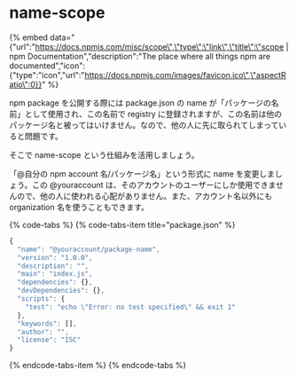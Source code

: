 # name-scope

{% embed data="{\"url\":\"https://docs.npmjs.com/misc/scope\",\"type\":\"link\",\"title\":\"scope \| npm Documentation\",\"description\":\"The place where all things npm are documented\",\"icon\":{\"type\":\"icon\",\"url\":\"https://docs.npmjs.com/images/favicon.ico\",\"aspectRatio\":0}}" %}

npm package を公開する際には package.json の name が「パッケージの名前」として使用され、この名前で registry に登録されますが、この名前は他のパッケージ名と被ってはいけません。なので、他の人に先に取られてしまっていると問題です。

そこで name-scope という仕組みを活用しましょう。

「@自分の npm account 名/パッケージ名」という形式に name を変更しましょう。この @youraccount   は、そのアカウントのユーザーにしか使用できませんので、他の人に使われる心配がありません。また、アカウント名以外にも organization 名を使うこともできます。

{% code-tabs %}
{% code-tabs-item title="package.json" %}
```javascript
{
  "name": "@youraccount/package-name",
  "version": "1.0.0",
  "description": "",
  "main": "index.js",
  "dependencies": {},
  "devDependencies": {},
  "scripts": {
    "test": "echo \"Error: no test specified\" && exit 1"
  },
  "keywords": [],
  "author": "",
  "license": "ISC"
}

```
{% endcode-tabs-item %}
{% endcode-tabs %}

